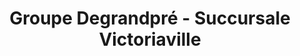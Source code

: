 ---
title: "Groupe Degrandpré - Succursale Victoriaville"
url: /victoriaville/groupe-degrandpre-succursale-victoriaville/
shop: shop
---